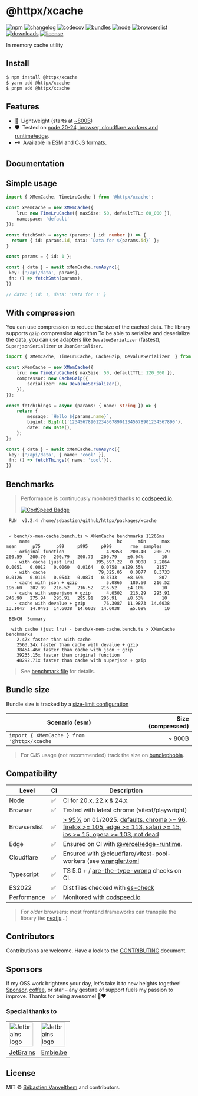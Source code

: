 # @httpx/xcache

[![npm](https://img.shields.io/npm/v/@httpx/xcache?style=for-the-badge&label=Npm&labelColor=444&color=informational)](https://www.npmjs.com/package/@httpx/xcache)
[![changelog](https://img.shields.io/static/v1?label=&message=changelog&logo=github&style=for-the-badge&labelColor=444&color=informational)](https://github.com/belgattitude/httpx/blob/main/packages/xcache/CHANGELOG.md)
[![codecov](https://img.shields.io/codecov/c/github/belgattitude/httpx?logo=codecov&label=Unit&flag=httpx-xcache-unit&style=for-the-badge&labelColor=444)](https://app.codecov.io/gh/belgattitude/httpx/tree/main/packages%2Fxcache)
[![bundles](https://img.shields.io/static/v1?label=&message=cjs|esm@treeshake&logo=webpack&style=for-the-badge&labelColor=444&color=informational)](https://github.com/belgattitude/httpx/blob/main/packages/xcache/.size-limit.cjs)
[![node](https://img.shields.io/static/v1?label=Node&message=20%2b&logo=node.js&style=for-the-badge&labelColor=444&color=informational)](#compatibility)
[![browserslist](https://img.shields.io/static/v1?label=Browser&message=%3E96%25&logo=googlechrome&style=for-the-badge&labelColor=444&color=informational)](#compatibility)
[![downloads](https://img.shields.io/npm/dm/@httpx/xcache?style=for-the-badge&labelColor=444)](https://www.npmjs.com/package/@httpx/xcache)
[![license](https://img.shields.io/npm/l/@httpx/xcache?style=for-the-badge&labelColor=444)](https://github.com/belgattitude/httpx/blob/main/LICENSE)

In memory cache utility 

## Install

```bash
$ npm install @httpx/xcache
$ yarn add @httpx/xcache
$ pnpm add @httpx/xcache
```

## Features

- 📐&nbsp; Lightweight (starts at [~800B](#bundle-size)) 
- 🛡️&nbsp; Tested on [node 20-24, browser, cloudflare workers and runtime/edge](#compatibility).
- 🗝️&nbsp; Available in ESM and CJS formats.

## Documentation

## Simple usage


```typescript
import { XMemCache, TimeLruCache } from '@httpx/xcache';

const xMemCache = new XMemCache({ 
    lru: new TimeLruCache({ maxSize: 50, defaultTTL: 60_000 }), 
    namespace: 'default' 
});

const fetchSmth = async (params: { id: number }) => {
  return { id: params.id, data: `Data for ${params.id}` };
}

const params = { id: 1 };

const { data } = await xMemCache.runAsync({
 key: ['/api/data', params],
 fn: () => fetchSmth(params),
})

// data: { id: 1, data: 'Data for 1' }

```

## With compression

You can use compression to reduce the size of the cached data. The library supports `gzip` compression algorithm
To be able to serialize and deserialize the data, you can use adapters like `DevalueSerializer` (fastest), 
`SuperjsonSerializer` or `JsonSerializer`.

```typescript
import { XMemCache, TimeLruCache, CacheGzip, DevalueSerializer  } from '@httpx/xcache';

const xMemCache = new XMemCache({ 
    lru: new TimeLruCache({ maxSize: 50, defaultTTL: 120_000 }),
    compressor: new CacheGzip({
        serializer: new DevalueSerializer(),
    }),
});

const fetchThings = async (params: { name: string }) => {
    return {
        message: `Hello ${params.name}`,
        bigint: BigInt('1234567890123456789012345678901234567890'),
        date: new Date(),
    };
};

const { data } = await xMemCache.runAsync({
 key: ['/api/data', { name: 'cool' }],
 fn: () => fetchThings({ name: 'cool'}),
})

```



## Benchmarks

> Performance is continuously monitored thanks to [codspeed.io](https://codspeed.io/belgattitude/httpx). 
>
> [![CodSpeed Badge](https://img.shields.io/endpoint?url=https://codspeed.io/badge.json)](https://codspeed.io/belgattitude/httpx)

```
 RUN  v3.2.4 /home/sebastien/github/httpx/packages/xcache


 ✓ bench/x-mem-cache.bench.ts > XMemCache benchmarks 11265ms
     name                                 hz      min      max     mean      p75      p99     p995     p999       rme  samples
   · original function                4.9853   200.40   200.79   200.59   200.70   200.79   200.79   200.79    ±0.04%       10
   · with cache (just lru)        195,597.22   0.0008   7.2864   0.0051   0.0012   0.0060   0.0164   0.0758  ±129.55%     2157
   · with cache                    79,325.05   0.0077   0.3733   0.0126   0.0116   0.0543   0.0874   0.3733    ±8.69%      807
   · cache with json + gzip           5.0865   180.60   216.52   196.60   202.09   216.52   216.52   216.52    ±4.10%       10
   · cache with superjson + gzip      4.0502   216.29   295.91   246.90   275.94   295.91   295.91   295.91    ±8.53%       10
   · cache with devalue + gzip       76.3087  11.9873  14.6038  13.1047  14.0491  14.6038  14.6038  14.6038    ±5.08%       10

 BENCH  Summary

  with cache (just lru) - bench/x-mem-cache.bench.ts > XMemCache benchmarks
    2.47x faster than with cache
    2563.24x faster than cache with devalue + gzip
    38454.46x faster than cache with json + gzip
    39235.15x faster than original function
    48292.71x faster than cache with superjson + gzip

```

> See [benchmark file](https://github.com/belgattitude/httpx/blob/main/packages/xcache/bench) for details.

## Bundle size

Bundle size is tracked by a [size-limit configuration](https://github.com/belgattitude/httpx/blob/main/packages/xcache/.size-limit.ts)

| Scenario (esm)                              | Size (compressed) |
|---------------------------------------------|------------------:|
| `import { XMemCache } from '@httpx/xcache`  |            ~ 800B |

> For CJS usage (not recommended) track the size on [bundlephobia](https://bundlephobia.com/package/@httpx/xcache@latest).

## Compatibility

| Level        | CI | Description                                                                                                                                                                                                                                                                                                                                                                                 |
|--------------|----|---------------------------------------------------------------------------------------------------------------------------------------------------------------------------------------------------------------------------------------------------------------------------------------------------------------------------------------------------------------------------------------------|  
| Node         | ✅  | CI for 20.x, 22.x & 24.x.                                                                                                                                                                                                                                                                                                                                                                   |
| Browser      | ✅  | Tested with latest chrome (vitest/playwright)                                                                                                                                                                                                                                                                                                                                               |
| Browserslist | ✅  | [> 95%](https://browserslist.dev/?q=ZGVmYXVsdHMsIGNocm9tZSA%2BPSA5NiwgZmlyZWZveCA%2BPSAxMDUsIGVkZ2UgPj0gMTEzLCBzYWZhcmkgPj0gMTUsIGlvcyA%2BPSAxNSwgb3BlcmEgPj0gMTAzLCBub3QgZGVhZA%3D%3D) on 01/2025. [defaults, chrome >= 96, firefox >= 105, edge >= 113, safari >= 15, ios >= 15, opera >= 103, not dead](https://github.com/belgattitude/httpx/blob/main/packages/xcache/.browserslistrc) |
| Edge         | ✅  | Ensured on CI with [@vercel/edge-runtime](https://github.com/vercel/edge-runtime).                                                                                                                                                                                                                                                                                                          | 
| Cloudflare   | ✅  | Ensured with @cloudflare/vitest-pool-workers (see [wrangler.toml](https://github.com/belgattitude/httpx/blob/main/devtools/vitest/wrangler.toml)                                                                                                                                                                                                                                            |
| Typescript   | ✅  | TS 5.0 + / [are-the-type-wrong](https://github.com/arethetypeswrong/arethetypeswrong.github.io) checks on CI.                                                                                                                                                                                                                                                                               |
| ES2022       | ✅  | Dist files checked with [es-check](https://github.com/yowainwright/es-check)                                                                                                                                                                                                                                                                                                                |
| Performance  | ✅  | Monitored with [codspeed.io](https://codspeed.io/belgattitude/httpx)                                                                                                                                                                                                                                                                                                                        |

> For _older_ browsers: most frontend frameworks can transpile the library (ie: [nextjs](https://nextjs.org/docs/app/api-reference/next-config-js/transpilePackages)...)

## Contributors

Contributions are welcome. Have a look to the [CONTRIBUTING](https://github.com/belgattitude/httpx/blob/main/CONTRIBUTING.md) document.

## Sponsors

If my OSS work brightens your day, let's take it to new heights together!
[Sponsor](<[sponsorship](https://github.com/sponsors/belgattitude)>), [coffee](<(https://ko-fi.com/belgattitude)>),
or star – any gesture of support fuels my passion to improve. Thanks for being awesome! 🙏❤️

### Special thanks to

<table>
  <tr>
    <td>
      <a href="https://www.jetbrains.com/?ref=belgattitude" target="_blank">
         <img width="65" src="https://asset.brandfetch.io/idarKiKkI-/id53SttZhi.jpeg" alt="Jetbrains logo" />
      </a>
    </td>
    <td>
      <a href="https://www.embie.be/?ref=belgattitude" target="_blank">
        <img width="65" src="https://avatars.githubusercontent.com/u/98402122?s=200&v=4" alt="Jetbrains logo" />    
      </a>
    </td>
  </tr>
  <tr>
    <td align="center">
      <a href="https://www.jetbrains.com/?ref=belgattitude" target="_blank">JetBrains</a>
    </td>
    <td align="center">
      <a href="https://www.embie.be/?ref=belgattitude" target="_blank">Embie.be</a>
    </td>
   </tr>
</table>

## License

MIT © [Sébastien Vanvelthem](https://github.com/belgattitude) and contributors.
